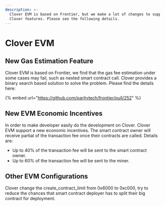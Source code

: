 ```yaml
---
description: >-
  Clover EVM is based on Frontier, but we make a lot of changes to support
  Clover features. Please see the following details.
---
```


# Clover EVM

## New Gas Estimation Feature

Clover EVM is based on Frontier, we find that the gas fee estimation under some cases may fail, such as nested smart contract call.  Clover provides a binary search based solution to solve the problem. Please find the details here:

{% embed url="https://github.com/paritytech/frontier/pull/252" %}

## New EVM Economic Incentives

In order to make developer easily do the development on Clover.  Clover EVM support a new economic incentives. The smart contract owner will receive partial of the transaction fee once their contracts are called. Details are:

* Up to 40% of the transaction fee will be sent to the smart contract owner.
* Up to 60% of the transaction fee will be sent to the miner.

## Other EVM Configurations

Clover change the create\_contract\_limit from 0x6000 to 0xc000,  try to reduce the chances that smart contract deployer has to split their big contract for deployment.

